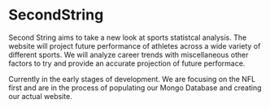 # SecondString

Second String aims to take a new look at sports statistcal analysis.  The website will project future performance of athletes across a wide variety of different sports.  We will analyze career trends with miscellaneous other factors to try and provide an accurate projection of future performace.

Currently in the early stages of development.  We are focusing on the NFL first and are in the process of populating our Mongo Database and creating our actual website.
